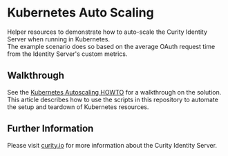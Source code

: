 # Kubernetes Auto Scaling

Helper resources to demonstrate how to auto-scale the Curity Identity Server when running in Kubernetes.\
The example scenario does so based on the average OAuth request time from the Identity Server's custom metrics.

## Walkthrough

See the [Kubernetes Autoscaling HOWTO](https://curity.io/resources/learn/kubernetes-autoscaling) for a walkthrough on the solution.\
This article describes how to use the scripts in this repository to automate the setup and teardown of Kubernetes resources.

## Further Information

Please visit [curity.io](https://curity.io/) for more information about the Curity Identity Server.
